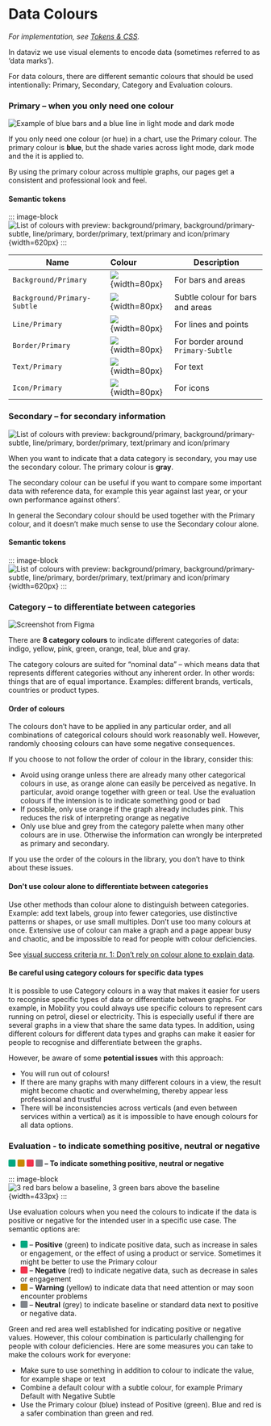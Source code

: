# Data Colours

*For implementation, see [Tokens & CSS](/foundations/data-visualization/tokens/introduction/).*

In dataviz we use visual elements to encode data (sometimes referred to as ‘data marks’). 

For data colours, there are different semantic colours that should be used intentionally: Primary, Secondary, Category and Evaluation colours.

### Primary – when you only need one colour

![Example of blue bars and a blue line in light mode and dark mode](/foundations/dataviz/color-primary.png)

If you only need one colour (or hue) in a chart, use the Primary colour. The primary colour is **blue**, but the shade varies across light mode, dark mode and the it is applied to.

By using the primary colour across multiple graphs, our pages get a consistent and professional look and feel.

#### Semantic tokens
::: image-block
![List of colours with preview: background/primary, background/primary-subtle, line/primary, border/primary, text/primary and icon/primary](/foundations/dataviz/colourlist-primarycolours.png){width=620px}
:::

| Name | Colour | Description | 
| ---- | :---- | ----------- | 
| `Background/Primary` | ![](/foundations/dataviz/col-preview/primary-bg.png){width=80px} | For bars and areas | 
| `Background/Primary-Subtle` | ![](/foundations/dataviz/col-preview/primary-bg-subtle.png){width=80px} | Subtle colour for bars and areas | 
| `Line/Primary` | ![](/foundations/dataviz/col-preview/primary-line.png){width=80px} | For lines and points | 
| `Border/Primary` | ![](/foundations/dataviz/col-preview/primary-border.png){width=80px} | For border around `Primary-Subtle` | 
| `Text/Primary` | ![](/foundations/dataviz/col-preview/primary-text.png){width=80px} | For text | 
| `Icon/Primary` |  ![](/foundations/dataviz/col-preview/primary-icon.png){width=80px} |For icons | 



### Secondary – for secondary information

![List of colours with preview: background/primary, background/primary-subtle, line/primary, border/primary, text/primary and icon/primary](/foundations/dataviz/color-primary-and-secondary.png)

When you want to indicate that a data category is secondary, you may use the secondary colour. The primary colour is **gray**. 

The secondary colour can be useful if you want to compare some important data with reference data, for example this year against last year, or your own performance against others’. 

In general the Secondary colour should be used together with the Primary colour, and it doesn’t make much sense to use the Secondary colour alone.


#### Semantic tokens

::: image-block
![List of colours with preview: background/primary, background/primary-subtle, line/primary, border/primary, text/primary and icon/primary](/foundations/dataviz/colourlist-secondarycolours.png){width=620px}
:::

### Category – to differentiate between categories

![Screenshot from Figma](/foundations/dataviz/color-category.png)

There are **8 category colours** to indicate different categories of data: indigo, yellow, pink, green, orange, teal, blue and gray.

The category colours are suited for “nominal data” – which means data that represents different categories without any inherent order. In other words: things that are of equal importance. Examples: different brands, verticals, countries or product types.

#### Order of colours

The colours don’t have to be applied in any particular order, and all combinations of categorical colours should work reasonably well. However, randomly choosing colours can have some negative consequences. 

If you choose to not follow the order of colour in the library, consider this:
- Avoid using orange unless there are already many other categorical colours in use, as orange alone can easily be perceived as negative. In particular, avoid orange together with green or teal. Use the evaluation colours if the intension is to indicate something good or bad
- If possible, only use orange if the graph already includes pink. This reduces the risk of interpreting orange as negative
- Only use blue and grey from the category palette when many other colours are in use. Otherwise the information can wrongly be interpreted as primary and secondary.

If you use the order of the colours in the library, you don’t have to think about these issues.

#### Don't use colour alone to differentiate between categories

<do-dont>
  <do imgurl="/docs/foundations/dataviz/category-do.png" imgalt="..." >
    Use other methods than colour alone to distinguish between categories. Example: add text labels, group into fewer categories, use distinctive patterns or shapes, or use small multiples. 
  </do>
  <do not imgurl="/docs/foundations/dataviz/category-dont.png" imgalt="...">
    Don’t use too many colours at once. Extensive use of colour can make a graph and a page appear busy and chaotic, and be impossible to read for people with colour deficiencies.  
  </do>
</do-dont>

See [visual success criteria nr. 1: Don’t rely on colour alone to explain data](/foundations/data-visualization/success-criteria/).

#### Be careful using category colours for specific data types
It is possible to use Category colours in a way that makes it easier for users to recognise specific types of data or differentiate between graphs. For example, in Mobility you could always use specific colours to represent cars running on petrol, diesel or electricity. This is especially useful if there are several graphs in a view that share the same data types. In addition, using different colours for different data types and graphs can make it easier for people to recognise and differentiate between the graphs.

However, be aware of some **potential issues** with this approach:
- You will run out of colours!
- If there are many graphs with many different colours in a view, the result might become chaotic and overwhelming, thereby appear less professional and trustful
- There will be inconsistencies across verticals (and even between services within a vertical) as it is impossible to have enough colours for all data options.


### Evaluation - to indicate something positive, neutral or negative

<span style="display: inline-block; width: 14px; height: 14px; background-color: #00a881; border-radius: 2px; vertical-align: -1px;"></span> <span style="display: inline-block; width: 14px; height: 14px; background-color: #c88800; border-radius: 2px; vertical-align: -1px;"></span> <span style="display: inline-block; width: 14px; height: 14px; background-color: #f2334e; border-radius: 2px; vertical-align: -1px;"></span> <span style="display: inline-block; width: 14px; height: 14px; background-color: #81858c; border-radius: 2px; vertical-align: -1px;"></span> **– To indicate something positive, neutral or negative** 

::: image-block
![3 red bars below a baseline, 3 green bars above the baseline](/foundations/dataviz/evaluation.png){width=433px}
:::

Use evaluation colours when you need the colours to indicate if the data is positive or negative for the intended user in a specific use case. The semantic options are:
- <span style="display: inline-block; width: 14px; height: 14px; background-color: #00a881; border-radius: 2px; vertical-align: -1px;"></span> – **Positive** (green) to indicate positive data, such as increase in sales or engagement, or the effect of using a product or service. Sometimes it might be better to use the Primary colour
- <span style="display: inline-block; width: 14px; height: 14px; background-color: #f2334e; border-radius: 2px; vertical-align: -1px;"></span> – **Negative** (red) to indicate negative data, such as decrease in sales or engagement
- <span style="display: inline-block; width: 14px; height: 14px; background-color: #c88800; border-radius: 2px; vertical-align: -1px;"></span> – **Warning** (yellow) to indicate data that need attention or may soon encounter problems
- <span style="display: inline-block; width: 14px; height: 14px; background-color: #81858c; border-radius: 2px; vertical-align: -1px;"></span> – **Neutral** (grey) to indicate baseline or standard data next to positive or negative data.

Green and red area well established for indicating positive or negative values. However, this colour combination is particularly challenging for people with colour deficiencies. Here are some measures you can take to make the colours work for everyone:
- Make sure to use something in addition to colour to indicate the value, for example shape or text
- Combine a default colour with a subtle colour, for example Primary Default with Negative Subtle
- Use the Primary colour (blue) instead of Positive (green). Blue and red is a safer combination than green and red.
